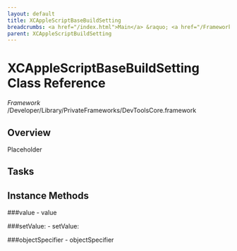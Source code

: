 ```yaml
---
layout: default
title: XCAppleScriptBaseBuildSetting
breadcrumbs: <a href="/index.html">Main</a> &raquo; <a href="/Frameworks.html">Framework</a> &raquo; <a href="/Frameworks/DevToolsCore.html">DevToolsCore</a> &raquo; XCAppleScriptBaseBuildSetting
parent: XCAppleScriptBuildSetting 
---
```

# XCAppleScriptBaseBuildSetting Class Reference

*Framework* /Developer/Library/PrivateFrameworks/DevToolsCore.framework

## Overview

Placeholder

## Tasks

## Instance Methods

<a name="-value"></a>
###value
    - value

<a name="-setValue:"></a>
###setValue:
    - setValue:

<a name="-objectSpecifier"></a>
###objectSpecifier
    - objectSpecifier

